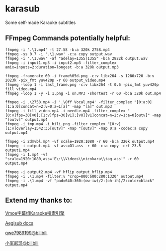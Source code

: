 # karasub
Some self-made Karaoke subtitles

## FFmpeg Commands potentially helpful:
```
ffmpeg -i '.\1.mp4' -t 27.58 -b:a 320k 2758.mp4
ffmpeg -ss 0.7 -i '.\1.wav' -c:a copy output.wav
ffmpeg -i '.\1.wav' -af "adelay=1355|1355" -b:a 2822k output.wav
ffmpeg -i input1.mp3 -i input2.mp3 -filter_complex amix=inputs=2:duration=longest -b:a 320k output.mp3

ffmpeg -framerate 60 -i frame%05d.png -c:v libx264 -s 1280x720 -b:v 2023k -pix_fmt yuv420p -r 60 output_video.mp4
ffmpeg -loop 1 -i last_frame.png -c:v libx264 -t 0.6 -pix_fmt yuv420p fill_video.mp4
ffmpeg -loop 1 -y -i 1.png -i on.MP3 -shortest -r 60 -b:a 320k out.mp4

ffmpeg -i .\2758.mp4 -i '.\Off Vocal.mp4' -filter_complex "[0:a:0][1:a:0]concat=n=2:v=0:a=1[a]" -map "[a]" out.mp3
ffmpeg -i fill_video.mp4 -i needLe.mp4 -filter_complex "[0:v]fps=30[v0];[1:v]fps=30[v1];[v0][v1]concat=n=2:v=1:a=0[outv]" -map "[outv]" output.mp4
ffmpeg -i tmp.mp4 -i bili.png -filter_complex "[0:v][1:v]overlay=1542:35[outv]" -map "[outv]" -map 0:a -codec:a copy output.mp4

ffmpeg -i 2dmvbl.mp4 -vf scale=1920:1080 -r 60 -b:a 320k output.mp4
ffmpeg -i output.mp4 -vf ass=O1.ass -r 60 -c:a copy -crf 23.5 output1.mp4
ffmpeg -i 1.mp4 -vf "scale=1920:1080,ass='E\:\\Videos\\nicokara\\tag.ass'" -r 60 output.mp4

ffmpeg -i output2.mp4 -vf hflip output_hflip.mp4
ffmpeg -i .\1.mp4 -filter:v "crop=800:600:280:1320" output.mp4
ffmpeg -i .\1.mp4 -vf "pad=640:360:(ow-iw)/2:(oh-ih)/2:color=black" output.mp4
```

## Extend my thanks to:
[Vmoe字幕组Karaoke搜索引擎](https://karaoke.vmoe.info/)

[Aegisub docs](https://aegisub.org/docs/latest/automation/karaoke_templater/)

[qwe7989199@bilibili](https://www.bilibili.com/opus/349152760675887085)

[小军尼玛@bilibili](https://www.bilibili.com/opus/907830252460310576)
